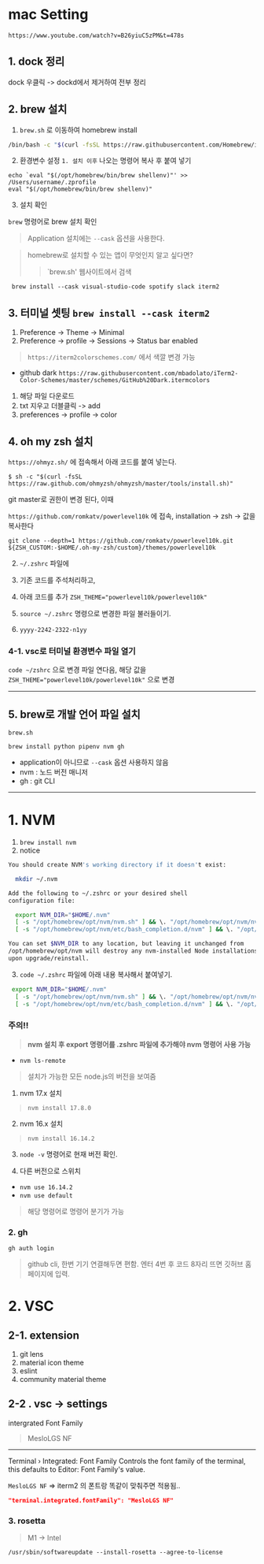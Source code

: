 # mac Setting
`https://www.youtube.com/watch?v=B26yiuC5zPM&t=478s`

## **1. dock 정리**

dock 우클릭 -> dockd에서 제거하여 전부 정리

## **2. brew 설치**

1. `brew.sh` 로 이동하여 homebrew install



```sh
/bin/bash -c "$(curl -fsSL https://raw.githubusercontent.com/Homebrew/install/HEAD/install.sh)"
```

2. 환경변수 설정
`1. 설치 이후` 나오는 명령어 복사 후 붙여 넣기

```
echo `eval "$(/opt/homebrew/bin/brew shellenv)"' >> /Users/username/.zprofile
eval "$(/opt/homebrew/bin/brew shellenv)"
```

3. 설치 확인

`brew` 명령어로 brew 설치 확인


> Application 설치에는 `--cask` 옵션을 사용한다.

> homebrew로 설치할 수 있는 앱이 무엇인지 알고 싶다면?
>> `brew.sh' 웹사이트에서 검색

```
 brew install --cask visual-studio-code spotify slack iterm2
```

## **3. 터미널 셋팅 `brew install --cask iterm2`**

1. Preference -> Theme -> Minimal
2. Preference -> profile -> Sessions -> Status bar enabled

> `https://iterm2colorschemes.com/` 에서 색깔 변경 가능
* github dark
`https://raw.githubusercontent.com/mbadolato/iTerm2-Color-Schemes/master/schemes/GitHub%20Dark.itermcolors`
1. 해당 파일 다운로드
2. txt 지우고 더블클릭 -> add
3. preferences -> profile -> color
## **4. oh my zsh 설치**


`https://ohmyz.sh/` 에 접속해서 아래 코드를 붙여 넣는다.
```
$ sh -c "$(curl -fsSL https://raw.github.com/ohmyzsh/ohmyzsh/master/tools/install.sh)"
```

git master로 권한이 변경 된다, 이때

`https://github.com/romkatv/powerlevel10k` 에 접속,
installation -> zsh -> 값을 복사한다


```
git clone --depth=1 https://github.com/romkatv/powerlevel10k.git ${ZSH_CUSTOM:-$HOME/.oh-my-zsh/custom}/themes/powerlevel10k
```

2. `~/.zshrc` 파일에 
1. 기존 코드를 주석처리하고,  
2. 아래 코드를 추가
 `ZSH_THEME="powerlevel10k/powerlevel10k"`

3. `source ~/.zshrc` 명령으로 변경한 파일 불러들이기.

4. `yyyy-2242-2322-n1yy`

### **4-1. vsc로 터미널 환경변수 파일 열기**

`code ~/zshrc` 으로 변경 파일 연다음,
해당 값을 `ZSH_THEME="powerlevel10k/powerlevel10k"` 으로 변경


----

## **5. brew로 개발 언어 파일 설치**

`brew.sh`


```
brew install python pipenv nvm gh
```

* application이 아니므로 `--cask` 옵션 사용하지 않음
* nvm : 노드 버전 매니저
* gh : git CLI 

----

# 1. NVM

1. `brew install nvm`
2. notice

```sh
You should create NVM's working directory if it doesn't exist:

  mkdir ~/.nvm

Add the following to ~/.zshrc or your desired shell
configuration file:

  export NVM_DIR="$HOME/.nvm"
  [ -s "/opt/homebrew/opt/nvm/nvm.sh" ] && \. "/opt/homebrew/opt/nvm/nvm.sh"  # This loads nvm
  [ -s "/opt/homebrew/opt/nvm/etc/bash_completion.d/nvm" ] && \. "/opt/homebrew/opt/nvm/etc/bash_completion.d/nvm"  # This loads nvm bash_completion

You can set $NVM_DIR to any location, but leaving it unchanged from
/opt/homebrew/opt/nvm will destroy any nvm-installed Node installations
upon upgrade/reinstall.
```

3. `code ~/.zshrc`
파일에 아래 내용 복사해서 붙여넣기.
```sh
 export NVM_DIR="$HOME/.nvm"
  [ -s "/opt/homebrew/opt/nvm/nvm.sh" ] && \. "/opt/homebrew/opt/nvm/nvm.sh"  # This loads nvm
  [ -s "/opt/homebrew/opt/nvm/etc/bash_completion.d/nvm" ] && \. "/opt/homebrew/opt/nvm/etc/bash_completion.d/nvm"  # This loads nvm bash_completion
```



### **주의!!**
> **nvm 설치 후 export 명령어를 .zshrc 파일에 추가해야 nvm 명령어 사용 가능**

* `nvm ls-remote` 
> 설치가 가능한 모든 node.js의 버전을 보여줌

1. nvm 17.x 설치
> `nvm install 17.8.0`

2. nvm 16.x 설치
> `nvm install 16.14.2`

3. `node -v` 명령어로 현재 버전 확인.

4. 다른 버전으로 스위치 

* `nvm use 16.14.2`
* `nvm use default`
> 해당 명령어로 명령어 분기가 가능

### 2. gh

`gh auth login`

> github cli, 한번 기기 연결해두면 편함. 엔터 4번 후 코드 8자리 뜨면 깃허브 홈페이지에 입력.


# 2. VSC
## 2-1.  extension
1. git lens
2. material icon theme
3. eslint
4. community material theme

## 2-2 . vsc -> settings
intergrated Font Family
> MesloLGS NF

----
Terminal › Integrated: Font Family
Controls the font family of the terminal, this defaults to Editor: Font Family's value.

`MesloLGS NF`
=> iterm2 의 폰트랑 똑같이 맞춰주면 적용됨..
```json
"terminal.integrated.fontFamily": "MesloLGS NF"
```



### 3. rosetta
> M1 -> Intel

```
/usr/sbin/softwareupdate --install-rosetta --agree-to-license
```














